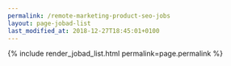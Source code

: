 ```yaml
---
permalink: /remote-marketing-product-seo-jobs
layout: page-jobad-list
last_modified_at: 2018-12-27T18:45:01+0100
---
```

{% include render_jobad_list.html permalink=page.permalink %}
